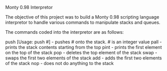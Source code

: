 Monty 0.98 Interpretor

The objective of this project was to build a Monty 0.98 scripting language interpretor to handle various commands to manipulate stacks and queues.

The commands coded into the interpretor are as follows:

push [Usage: push #] - pushes # onto the stack. # is an integer value
pall - prints the stack contents starting from the top
pint - prints the first element on the top of the stack
pop - deletes the top element of the stack
swap - swaps the first two elements of the stack
add - adds the first two elements of the stack
nop - does not do anything to the stack
